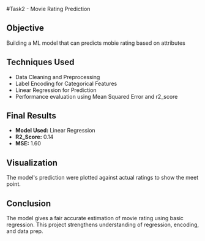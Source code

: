 #Task2 - Movie Rating Prediction

## Objective
Building a ML model that can predicts mobie rating based on attributes

## Techniques Used
- Data Cleaning and Preprocessing
- Label Encoding for Categorical Features
- Linear Regression for Prediction
- Performance evaluation using Mean Squared Error and r2_score
## Final Results
- **Model Used:** Linear Regression
- **R2_Score:** 0.14
- **MSE:** 1.60

## Visualization
The model's prediction were plotted against actual ratings to show the meet point.

## Conclusion
The model gives a fair accurate estimation of movie rating using basic regression. This project strengthens understanding of regression, encoding, and data prep.